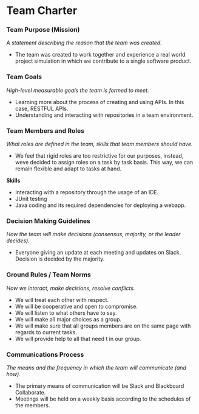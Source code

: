 # Team Charter

### Team Purpose (Mission)

*A statement describing the reason that the team was created.*

- The team was created to work together and experience a real world
  project simulation in which we contribute to a single software product.

### Team Goals

*High-level measurable goals the team is formed to meet.*

- Learning more about the process of creating and using APIs. In this case, RESTFUL APIs.
- Understanding and interacting with repositories in a team environment.

### Team Members and Roles

*What roles are defined in the team, skills that team members should have.*

* We feel that rigid roles are too restrictive for our purposes, instead, weve decided to assign roles on a task by task basis. This way, we can remain flexible and adapt to tasks at hand.



**Skills**

- Interacting with a repository through the usage of an IDE.
- JUnit testing
- Java coding and its required dependencies for deploying a webapp.

<!-- End of List -->

### Decision Making Guidelines

*How the team will make decisions (consensus, majority, or the leader decides).*

- Everyone giving an update at each meeting and updates on Slack. Decision is decided by the majority.

### Ground Rules / Team Norms

*How we interact, make decisions, resolve conflicts.*

- We will treat each other with respect.
- We will be cooperative and open to compromise.
- We will listen to what others have to say.
- We will make all major choices as a group.
- We will make sure that all groups members are on the same page with regards to current tasks.
- We will provide help to all that need t in our group.

### Communications Process

*The means and the frequency in which the team will communicate (and how).*

- The primary means of communication will be Slack and Blackboard Collaborate.
- Meetings will be held on a weekly basis according to the schedules of the members.
